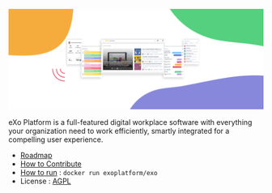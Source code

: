 ![eXo Platform banner](https://github.com/exoplatform/.github/raw/main/profile/exoplatform-banner.png)

eXo Platform is a full-featured digital workplace software with everything your organization need to work efficiently, smartly integrated for a compelling user experience. 

- [Roadmap](https://github.com/orgs/exoplatform/projects/2)
- [How to Contribute](https://developer.exoplatform.org/#id-contributions)
- [How to run](https://github.com/exo-docker/exo#readme) : ```docker run exoplatform/exo```
- License : [AGPL](https://github.com/exoplatform/.github/blob/main/LICENSE)
<!--

**Here are some ideas to get you started:**

🙋‍♀️ A short introduction - what is your organization all about?
🌈 Contribution guidelines - how can the community get involved?
👩‍💻 Useful resources - where can the community find your docs? Is there anything else the community should know?
🍿 Fun facts - what does your team eat for breakfast?
🧙 Remember, you can do mighty things with the power of [Markdown](https://guides.github.com/features/mastering-markdown/)
-->
